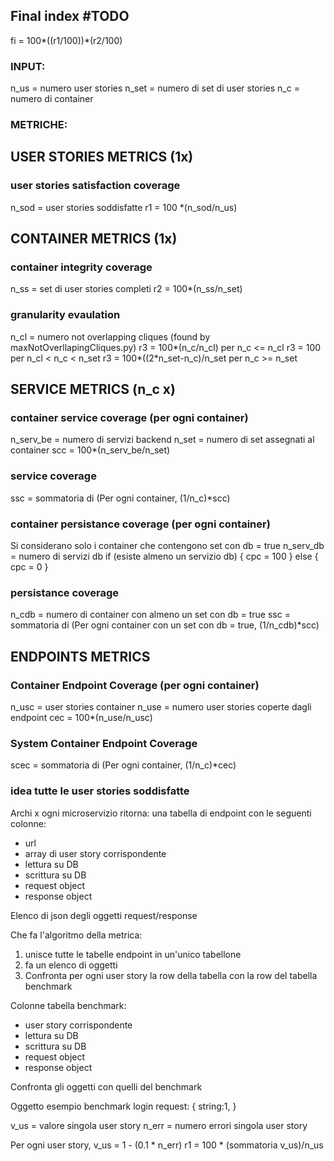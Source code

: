 ## Final index #TODO
fi = 100*((r1/100))*(r2/100)


### INPUT:
n_us = numero user stories
n_set = numero di set di user stories
n_c = numero di container


### METRICHE:

## USER STORIES METRICS (1x)

### user stories satisfaction coverage
n_sod = user stories soddisfatte
r1 = 100 *(n_sod/n_us)
  
## CONTAINER METRICS (1x)

### container integrity coverage
n_ss = set di user stories completi
r2 = 100*(n_ss/n_set)

### granularity evaulation
n_cl = numero not overlapping cliques (found by maxNotOverllapingCliques.py)
r3 = 100*(n_c/n_cl) per n_c <= n_cl
r3 = 100 per n_cl < n_c < n_set
r3 = 100*((2*n_set-n_c)/n_set per n_c >= n_set
  
## SERVICE METRICS (n_c x)

### container service coverage (per ogni container)
n_serv_be = numero di servizi backend
n_set = numero di set assegnati al container
scc = 100*(n_serv_be/n_set)

### service coverage
ssc = sommatoria di (Per ogni container, (1/n_c)*scc)

### container persistance coverage (per ogni container)
Si considerano solo i container che contengono set con db = true
n_serv_db = numero di servizi db
if (esiste almeno un servizio db) {
    cpc = 100
} else {
    cpc = 0
}

### persistance coverage
n_cdb = numero di container con almeno un set con db = true
ssc = sommatoria di (Per ogni container con un set con db = true, (1/n_cdb)*scc)


## ENDPOINTS METRICS

### Container Endpoint Coverage (per ogni container)
n_usc = user stories container
n_use = numero user stories coperte dagli endpoint
cec = 100*(n_use/n_usc)

### System Container Endpoint Coverage 
scec = sommatoria di (Per ogni container, (1/n_c)*cec)




### idea tutte le user stories soddisfatte

Archi x ogni microservizio ritorna:
una tabella di endpoint con le seguenti colonne:
- url
- array di user story corrispondente
- lettura su DB
- scrittura su DB
- request object
- response object

Elenco di json degli oggetti request/response


Che fa l'algoritmo della metrica:
1) unisce tutte le tabelle endpoint in un'unico tabellone
2) fa un elenco di oggetti
3) Confronta per ogni user story la row della tabella con la row del tabella benchmark

Colonne tabella benchmark:
- user story corrispondente
- lettura su DB
- scrittura su DB
- request object
- response object

Confronta gli oggetti con quelli del benchmark

Oggetto esempio benchmark login request:
{
    string:1,
}

v_us = valore singola user story
n_err = numero errori singola user story

Per ogni user story, v_us = 1 - (0.1 * n_err)
r1 = 100 * (sommatoria v_us)/n_us
